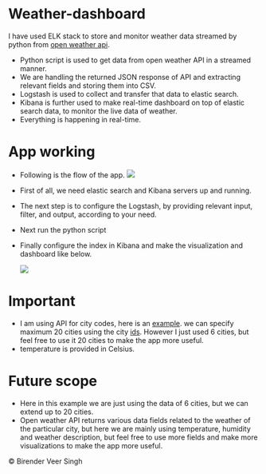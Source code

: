# Weather-dashboard
I have used ELK stack to store and monitor weather data streamed by python from [open weather api](https://openweathermap.org/).
* Python script is used to get data from open weather API in a streamed manner.
* We are handling the returned JSON response of API and extracting relevant fields and storing them into CSV.
* Logstash is used to collect and transfer that data to elastic search.
* Kibana is further used to make real-time dashboard on top of elastic search data, to monitor the live data of weather.
* Everything is happening in real-time. 
# App working 
* Following is the flow of the app.
   ![](weather%20app/images/index.png)
   
* First of all, we need elastic search and Kibana servers up and running. 
* The next step is to configure the Logstash, by providing relevant input, filter, and output, according to your need.
* Next run the python script
* Finally configure the index in Kibana and make the visualization and dashboard like below.

  ![](circuit.png)
  

# Important 
* I am using API for city codes, here is an [example](https://samples.openweathermap.org/data/2.5/group?id=524901,703448,2643743&units=metric&appid=b6907d289e10d714a6e88b30761fae22). we can specify maximum 20 cities using the city [ids](http://bulk.openweathermap.org/sample/). However I just used 6 cities, but feel free to use it 20 cities to make the app more useful. 
* temperature is provided in Celsius.
# Future scope
* Here in this example we are just using the data of 6 cities, but we can extend up to 20 cities.
* Open weather API returns various data fields related to the weather of the particular city, but here we are mainly using temperature,   humidity and weather description, but feel free to use more fields and make more visualizations to make the app more useful. 

:copyright: Birender Veer Singh
